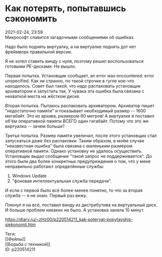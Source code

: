 Как потерять, попытавшись сэкономить
=====================================

   
 2021-02-24, 23:59   
  Микрософт славится загадочными сообщениями об ошибках.   
   
 Надо было поднять виртуалку, а на виртуалке поднять дот нет фреймворк правильной версии.   
   
 Я не хотел ставить винду с нуля, поэтому решил воспользоваться готовыми PE-дисками. Не вышло.   
   
 Первая попытка. Установщик сообщает, an error was encountered: error unspecified. Как ни странно, по такой строчке в гугле кое-что находилось. Совет был такой, что надо распаковать установщик архиватором и запустить так. У чувака эта ошибка была связана с нехваткой места на жёстком диске.   
   
 Вторая попытка. Пытаюсь распаковать архиватором. Архиватор пишет "недостаточно памяти" и показывает необходимый размер -- 1600 мегабайт. Это из архива, размером 60 метров! А виртуалке я поставил об'ём оперативной памяти ВСЕГО один гигабайт. Потому что это же виртуалка -- зачем больше?   
   
 Третья попытка. Размер памяти увеличил, после этого установщик стал запускаться даже без распаковки. Таким образом, в моём случае "неизвестная ошибка" была связана с маленьким размером оперативной памяти. Однако установку не удалось осуществить. Установщик выдал сообщение "такой запрос не поддерживается". До этого были два более конкретных предупреждения о том, что у меня неправильно работают определённые службы:   
 1. Windows Update   
 2. "фоновая интеллектуальная служба передачи".   
   
 И если с первой было всё более-менее понятно, то что за вторая служба -- я не знаю. Первый раз вижу.   
   
 Плюнул я на всё, поставил винду из дистрибутива на виртуальный диск. И больше проблем никаких не было. А установка заняла 10 минут.   
    
 <https://diary.ru/~zHz00/p220514211_kak-poteryat-popytavshis-sjekonomit.htm>   
   
 Теги:   
 [[Фейлы]]   
 [[Борьба с техникой]]   
 ID: p220514211